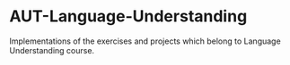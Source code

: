 # AUT-Language-Understanding
Implementations of the exercises and projects which belong to Language Understanding course.
